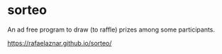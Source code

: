 # sorteo

An ad free program to draw (to raffle) prizes among some participants.

https://rafaelaznar.github.io/sorteo/
